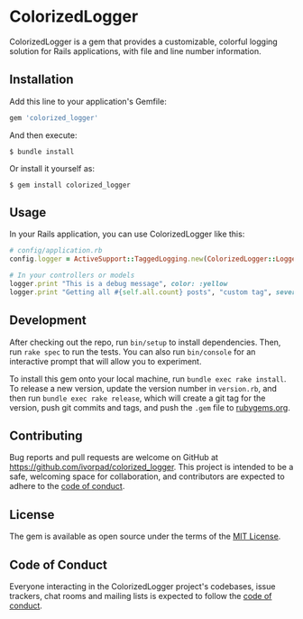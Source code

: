 # ColorizedLogger

ColorizedLogger is a gem that provides a customizable, colorful logging solution for Rails applications, with file and line number information.

## Installation

Add this line to your application's Gemfile:

```ruby
gem 'colorized_logger'
```

And then execute:

    $ bundle install

Or install it yourself as:

    $ gem install colorized_logger

## Usage

In your Rails application, you can use ColorizedLogger like this:

```ruby
# config/application.rb
config.logger = ActiveSupport::TaggedLogging.new(ColorizedLogger::Logger.new(Rails.root.join('log', "#{Rails.env}.log")))

# In your controllers or models
logger.print "This is a debug message", color: :yellow
logger.print "Getting all #{self.all.count} posts", "custom tag", severity: :warn
```

## Development

After checking out the repo, run `bin/setup` to install dependencies. Then, run `rake spec` to run the tests. You can also run `bin/console` for an interactive prompt that will allow you to experiment.

To install this gem onto your local machine, run `bundle exec rake install`. To release a new version, update the version number in `version.rb`, and then run `bundle exec rake release`, which will create a git tag for the version, push git commits and tags, and push the `.gem` file to [rubygems.org](https://rubygems.org).

## Contributing

Bug reports and pull requests are welcome on GitHub at https://github.com/ivorpad/colorized_logger. This project is intended to be a safe, welcoming space for collaboration, and contributors are expected to adhere to the [code of conduct](https://github.com/ivorpad/colorized_logger/blob/master/CODE_OF_CONDUCT.md).

## License

The gem is available as open source under the terms of the [MIT License](https://opensource.org/licenses/MIT).

## Code of Conduct

Everyone interacting in the ColorizedLogger project's codebases, issue trackers, chat rooms and mailing lists is expected to follow the [code of conduct](https://github.com/ivorpad/colorized_logger/blob/master/CODE_OF_CONDUCT.md).